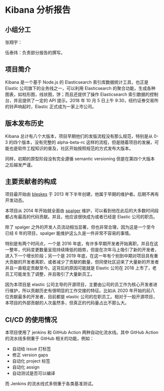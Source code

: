 # Kibana 分析报告

## 小组分工

张翔宇：

伍泰炜：负责部分报告的撰写。

## 项目简介

Kibana 是一个基于 Node.js 的 Elasticsearch 索引库数据统计工具，也正是 Elastic 公司旗下的业务线之一，可以利用 Elasticsearch 的聚合功能，生成各种图表，如柱形图，线状图，饼；而且还提供了操作 Elasticsearch 索引数据的控制台，并且提供了一定的 API 提示。2018 年 10 月 5 日上午 9:30，纽约证券交易所的铃声响起时，Elastic 正式成为一家上市公司。

## 版本发布历史

Kibana 总计有八个大版本，项目早期他们的发版流程没有那么规范，特别是从 0-3 的四个版本，没有完整的 alpha-beta-rc 这样的流程，但是随着项目的发展，可能也是软件工程知识的普及，社区开始按照规范的方式发布大版本。

同样，初期的原型阶段没有完全遵循 semantic versioning 但是在第四个大版本之后越发严谨。

## 主要贡献者的构成

项目最开始由 [bleskes](https://github.com/bleskes) 于 2013 年下半年创建，他属于早期的维护者。后期不再有开发动态。

本项目从 2014 年开始就全面由 [spalger](https://github.com/spalger) 维护，可以看到他在此后的大多数时间段都占有最高的代码贡献。并且，他应该很快成为或者已经是 Elastic 公司的职员。

除了 spalger 之外的开发人员流动相当显著，但也非常合理，因为这是一个至今已经 6 年的项目，spalger 能维护这么久是一件非常不容易的事情。

特别是有两个时间点，一个是 2016 年底，有许多早期开发者开始离职，并且在这一整年，代码变更数量呈现持续降低的趋势，但是在次年马上吸引了新的开发者，进入下一个增长阶段；另一个是 2019 年底，在这一年有个别到中期对项目具有重大贡献的开发者离职，或者减少了贡献的数量，但同使社区迎来了大量新的开发者并且一直稳定贡献至今。这背后的原因可能就是 Elastic 公司在 2018 上市了，老员工可能发生了调整，并且吸引了大量新员工。

因为本项目是 elastic 公司主导的开源项目，主要由公司的员工作为核心开发者进行维护，所以贡献历史有很明显的工作交接的特征。比如从 2020 年开始的前八位贡献最多的开发者，目前都是 elastic 公司的在职员工。相对于一般开源项目，本项目的外部贡献的人次虽然多，但真正的代码量占比不那么大。

## CI/CD 的使用情况

本项目使用了 jenkins 和 GitHub Action 两种自动化流水线。其中 GitHub Action 的流水线多侧重于 GitHub 相关的功能，例如：

- 自动给 issue 打标签
- 修正 version gaps
- 自动化 project 标签
- 自动化 assign
- 自动测试是否可以编译

而 Jenkins 的流水线式多侧重于各类基准测试。
